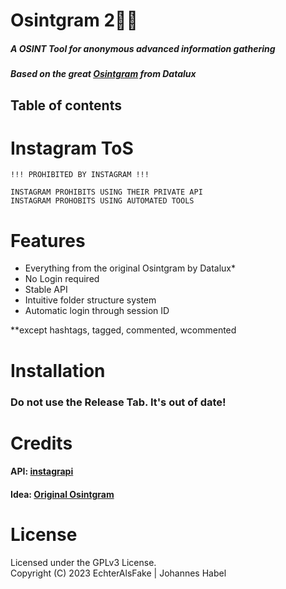 # Osintgram 2🔎📸

##### A *OSINT* Tool for anonymous advanced information gathering
##### Based on the great [Osintgram](https://github.com/Datalux/Osintgram) from Datalux

## Table of contents




# Instagram ToS
 ```
!!! PROHIBITED BY INSTAGRAM !!!

INSTAGRAM PROHIBITS USING THEIR PRIVATE API
INSTAGRAM PROHOBITS USING AUTOMATED TOOLS
```

# Features

- Everything from the original Osintgram by Datalux*
- No Login required
- Stable API
- Intuitive folder structure system
- Automatic login through session ID

**except hashtags, tagged, commented, wcommented
# Installation
### Do not use the Release Tab. It's out of date!


# Credits

#### API: [instagrapi](https://github.com/subzeroid/instagrapi)
#### Idea: [Original Osintgram](https://github.com/datalux/Osintgram)

# License

Licensed under the GPLv3 License.
<br>Copyright (C) 2023 EchterAlsFake | Johannes Habel